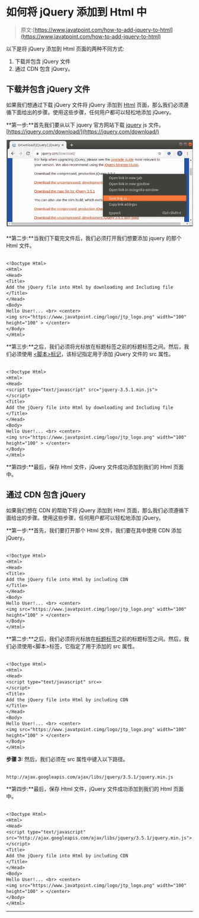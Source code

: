 # 如何将 jQuery 添加到 Html 中

> 原文:[https://www.javatpoint.com/how-to-add-jquery-to-html](https://www.javatpoint.com/how-to-add-jquery-to-html)

以下是将 jQuery 添加到 Html 页面的两种不同方式:

1.  下载并包含 jQuery 文件
2.  通过 CDN 包含 jQuery。

## 下载并包含 jQuery 文件

如果我们想通过下载 jQuery 文件将 jQuery 添加到 [Html](https://www.javatpoint.com/html-tutorial) 页面，那么我们必须遵循下面给出的步骤。使用这些步骤，任何用户都可以轻松地添加 jQuery。

**第一步:**首先我们要从以下 jquery 官方网站下载 [jquery](https://www.javatpoint.com/jquery-tutorial) js 文件。[https://jquery.com/download/](https://jquery.com/download/)

![How to add jQuery to Html](img/21ac0b3cab130427379c510dfc82cd31.png)

**第二步:**当我们下载完文件后，我们必须打开我们想要添加 jquery 的那个 Html 文件。

```

<!Doctype Html>
<Html>   
<Head>  
<Title>   
Add the jQuery file into Html by downloading and Including file
</Title>
</Head>
<Body> 
Hello User!... <br> <center>
<img src="https://www.javatpoint.cimg/logo/jtp_logo.png" width="100" height="100" > </center>
</Body> 
</Html>

```

**第三步:**之后，我们必须将光标放在标题标签之前的标题标签之间。然后，我们必须使用 [<脚本>标记](https://www.javatpoint.com/html-script-tag)，该标记指定用于添加 jQuery 文件的 src 属性。

```

<!Doctype Html>
<Html>   
<Head>    
<script type="text/javascript" src="jquery-3.5.1.min.js">
</script>
<Title>   
Add the jQuery file into Html by downloading and Including file
</Title>
</Head>
<Body> 
Hello User!... <br> <center>
<img src="https://www.javatpoint.cimg/logo/jtp_logo.png" width="100" height="100" > </center>
</Body> 
</Html>

```

**第四步:**最后，保存 Html 文件，jQuery 文件成功添加到我们的 Html 页面中。

## 通过 CDN 包含 jQuery

如果我们想在 CDN 的帮助下将 jQuery 添加到 Html 页面，那么我们必须遵循下面给出的步骤。使用这些步骤，任何用户都可以轻松地添加 jQuery。

**第一步:**首先，我们要打开那个 Html 文件，我们要在其中使用 CDN 添加 jQuery。

```

<!Doctype Html>
<Html>   
<Head>  
<Title>   
Add the jQuery file into Html by including CDN
</Title>
</Head>
<Body> 
Hello User!... <br> <center>
<img src="https://www.javatpoint.cimg/logo/jtp_logo.png" width="100" height="100" > </center>
</Body> 
</Html>

```

**第二步:**之后，我们必须将光标放在[标题标签](https://www.javatpoint.com/html-title)之前的标题标签之间。然后，我们必须使用<脚本>标签，它指定了用于添加的 src 属性。

```

<!Doctype Html>
<Html>   
<Head>  
<script type="text/javascript" src=>
</script>
<Title>   
Add the jQuery file into Html by including CDN
</Title>
</Head>
<Body> 
Hello User!... <br> <center>
<img src="https://www.javatpoint.cimg/logo/jtp_logo.png" width="100" height="100" > </center>
</Body> 
</Html>

```

**步骤 3:** 然后，我们必须在 src 属性中键入以下路径。

```

http://ajax.googleapis.com/ajax/libs/jquery/3.5.1/jquery.min.js

```

**第四步:**最后，保存 Html 文件，jQuery 文件成功添加到我们的 Html 页面中。

```

<!Doctype Html>
<Html>   
<Head>  
<script type="text/javascript" src="http://ajax.googleapis.com/ajax/libs/jquery/3.5.1/jquery.min.js">
</script>
<Title>   
Add the jQuery file into Html by including CDN
</Title>
</Head>
<Body> 
Hello User!... <br> <center>
<img src="https://www.javatpoint.cimg/logo/jtp_logo.png" width="100" height="100" > </center>
</Body> 
</Html>

```

* * *